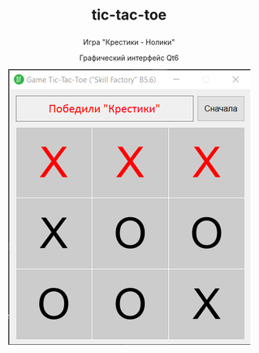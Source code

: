 # <p align="center">tic-tac-toe</p>

<p align="center">Игра "Крестики - Нолики"</p>

<p align="center">Графический интерфейс Qt6</p>

<p align="center"><img align="center" src="media/img/screen.png"></p>
